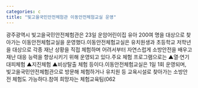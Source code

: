 ```yaml
---
categories: c
title: "빛고을국민안전체험관 이동안전체험교실 운영"
---
```

광주광역시 빛고을국민안전체험관은 23일 운암어린이집 유아 200여 명을 대상으로 찾아가는 이동안전체험교실을 운영했다.이동안전체험교실은 유치원생과 초등학교 저학년을 대상으로 각종 재난 상황을 직접 체험하며 어려서부터 자연스럽게 소방안전을 배우고 재난 대응 능력을 향상시키기 위해 운영되고 있다.주요 체험 프로그램으로는 ▲열·연기 대피체험 ▲지진체험 ▲비상탈출 체험 등이다.이동안전체험교실은 1일 1회 운영되며, 빛고을국민안전체험관으로 방문해 체험하거나 유치원 등 교육시설로 찾아가는 소방안전 체험도 가능하다.참여 희망자는 체험교육팀(062